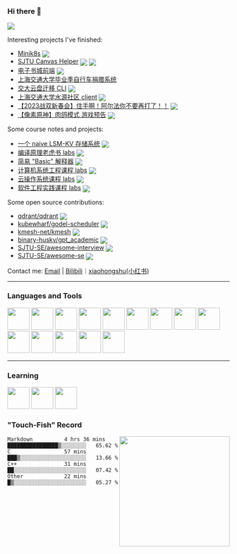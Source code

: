 ### Hi there 👋

![](https://pixel-profile.vercel.app/api/github-stats?username=Okabe-Rintarou-0)

Interesting projects I've finished:
+ [Minik8s](https://github.com/Okabe-Rintarou-0/Minik8s) <img align="center" src="https://img.shields.io/github/stars/Okabe-Rintarou-0/Minik8s" />
+ [SJTU Canvas Helper](https://github.com/Okabe-Rintarou-0/SJTU-Canvas-Helper) <img align="center" src="https://img.shields.io/github/stars/Okabe-Rintarou-0/SJTU-Canvas-Helper" /> <img align="center" src="https://img.shields.io/github/downloads/Okabe-Rintarou-0/SJTU-Canvas-Helper/total" />
+ [电子书城前端](https://github.com/Okabe-Rintarou-0/BookStore-Frontend) <img align="center" src="https://img.shields.io/github/stars/Okabe-Rintarou-0/BookStore-Frontend" />
+ [上海交通大学毕业季自行车捐赠系统](https://bikega.sjtu.edu.cn/)
+ [交大云盘迁移 CLI](https://github.com/Okabe-Rintarou-0/JboxTransferCLI) <img align="center" src="https://img.shields.io/github/stars/Okabe-Rintarou-0/JboxTransferCLI" />
+ [上海交通大学水源社区 client](https://github.com/Okabe-Rintarou-0/Shuiyuan-Client) <img align="center" src="https://img.shields.io/github/stars/Okabe-Rintarou-0/Shuiyuan-Client" />
+ [【2023战双新春会】住手啊！阿尔法你不要再打了！！](https://www.bilibili.com/video/BV1GG4y127S1) <img align="center" src="https://img.shields.io/badge/dynamic/json?label=views&query=$.data.stat.view&url=https://api.bilibili.com/x/web-interface/view?bvid=BV1GG4y127S1" />
+ [【像素原神】肉鸽模式 游戏预告](https://www.bilibili.com/video/BV13v411g7zv) <img align="center" src="https://img.shields.io/badge/dynamic/json?label=views&query=$.data.stat.view&url=https://api.bilibili.com/x/web-interface/view?bvid=BV13v411g7zv" />

Some course notes and projects:
+ [一个 naive LSM-KV 存储系统](https://github.com/Okabe-Rintarou-0/LSMT_KVStore) <img align="center" src="https://img.shields.io/github/stars/Okabe-Rintarou-0/LSMT_KVStore" />
+ [编译原理老虎书 labs](https://github.com/Okabe-Rintarou-0/Tiger-Compiler) <img align="center" src="https://img.shields.io/github/stars/Okabe-Rintarou-0/Tiger-Compiler" />
+ [简易 "Basic" 解释器](https://github.com/Okabe-Rintarou-0/QBasic) <img align="center" src="https://img.shields.io/github/stars/Okabe-Rintarou-0/QBasic" />
+ [计算机系统工程课程 labs](https://github.com/Okabe-Rintarou-0/CSE-labs) <img align="center" src="https://img.shields.io/github/stars/Okabe-Rintarou-0/CSE-labs" />
+ [云操作系统课程 labs](https://github.com/Okabe-Rintarou-0/Cloud-OS-labs) <img align="center" src="https://img.shields.io/github/stars/Okabe-Rintarou-0/Cloud-OS-labs" />
+ [软件工程实践课程 labs](https://github.com/Okabe-Rintarou-0/SEP-labs) <img align="center" src="https://img.shields.io/github/stars/Okabe-Rintarou-0/SEP-labs" />

Some open source contributions:
+ [qdrant/qdrant](https://github.com/qdrant/qdrant) <img align="center" src="https://img.shields.io/github/stars/qdrant/qdrant" />
+ [kubewharf/godel-scheduler](https://github.com/kubewharf/godel-scheduler) <img align="center" src="https://img.shields.io/github/stars/kubewharf/godel-scheduler" />
+ [kmesh-net/kmesh](https://github.com/kmesh-net/kmesh) <img align="center" src="https://img.shields.io/github/stars/kmesh-net/kmesh" />
+ [binary-husky/gpt_academic](https://github.com/binary-husky/gpt_academic) <img align="center" src="https://img.shields.io/github/stars/binary-husky/gpt_academic" />
+ [SJTU-SE/awesome-interview](https://github.com/SJTU-SE/awesome-interview) <img align="center" src="https://img.shields.io/github/stars/SJTU-SE/awesome-interview" />
+ [SJTU-SE/awesome-se](https://github.com/SJTU-SE/awesome-se) <img align="center" src="https://img.shields.io/github/stars/SJTU-SE/awesome-se" />

Contact me: [Email](mailto:923048992@sjtu.edu.cn) | [Bilibili](https://space.bilibili.com/5200237)｜[xiaohongshu(小红书)](https://www.xiaohongshu.com/user/profile/621ed0df00000000100059cf)

----

### Languages and Tools

<code><img height="50" src="https://github.com/yurijserrano/Github-Profile-Readme-Logos/blob/master/programming%20languages/c%2B%2B.svg"></code>
<code><img height="50" src="https://raw.githubusercontent.com/yurijserrano/Github-Profile-Readme-Logos/df5bacba92a025537970ad7ad34a1c54e1aa6869/programming%20languages/c.svg"></code>
<code><img height="50" src="https://raw.githubusercontent.com/yurijserrano/Github-Profile-Readme-Logos/df5bacba92a025537970ad7ad34a1c54e1aa6869/programming%20languages/go.svg"></code>
<code><img height="50" src="https://raw.githubusercontent.com/yurijserrano/Github-Profile-Readme-Logos/df5bacba92a025537970ad7ad34a1c54e1aa6869/programming%20languages/java.svg"></code>
<code><img height="50" src="https://raw.githubusercontent.com/yurijserrano/Github-Profile-Readme-Logos/df5bacba92a025537970ad7ad34a1c54e1aa6869/programming%20languages/python.svg"></code>
<code><img height="50" src="https://github.com/yurijserrano/Github-Profile-Readme-Logos/blob/master/programming%20languages/javascript.svg"></code>
<code><img height="50" src="https://raw.githubusercontent.com/yurijserrano/Github-Profile-Readme-Logos/df5bacba92a025537970ad7ad34a1c54e1aa6869/programming%20languages/c%23.svg"></code>
<code><img height="50" src="https://raw.githubusercontent.com/yurijserrano/Github-Profile-Readme-Logos/df5bacba92a025537970ad7ad34a1c54e1aa6869/databases/mysql.svg"></code>
<code><img height="50" src="https://raw.githubusercontent.com/yurijserrano/Github-Profile-Readme-Logos/df5bacba92a025537970ad7ad34a1c54e1aa6869/frameworks/react.svg"></code>
<code><img height="50" src="https://raw.githubusercontent.com/yurijserrano/Github-Profile-Readme-Logos/df5bacba92a025537970ad7ad34a1c54e1aa6869/frameworks/spring.svg"></code>
<code><img height="50" src="https://raw.githubusercontent.com/yurijserrano/Github-Profile-Readme-Logos/df5bacba92a025537970ad7ad34a1c54e1aa6869/cloud/docker.svg"></code>
<code><img height="50" src="https://github.com/yurijserrano/Github-Profile-Readme-Logos/blob/master/tools/unity.png?raw=true"></code>
<code><img height="50" src="https://raw.githubusercontent.com/yurijserrano/Github-Profile-Readme-Logos/f994c418a134b58c4aec11152f6a4a33fa89da26/programming%20languages/dart.svg"></code>
<code><img height="50" src="https://www.vectorlogo.zone/logos/pytorch/pytorch-icon.svg"></code>

----

### Learning
<code><img height="50" src="https://ebpf.io/static/logo-black-98b7a1413b4a74ed961d292cf83da82e.svg"></code>
<code><img height="50" src="https://raw.githubusercontent.com/yurijserrano/Github-Profile-Readme-Logos/042e36c55d4d757621dedc4f03108213fbb57ec4/frameworks/vuejs.svg"></code>
<code><img height="50" src="https://raw.githubusercontent.com/yurijserrano/Github-Profile-Readme-Logos/042e36c55d4d757621dedc4f03108213fbb57ec4/programming%20languages/rust.svg"></code>

### "Touch-Fish" Record

<img src="https://github-readme-stats.vercel.app/api/top-langs/?username=Okabe-Rintarou-0&layout=compact&langs_count=12&hide=makefile,tex,perl,shell" width="250" align="right"/>

<!--START_SECTION:waka-->

```text
Markdown          4 hrs 36 mins   ████████████████▒░░░░░░░░   65.62 %
C                 57 mins         ███▒░░░░░░░░░░░░░░░░░░░░░   13.66 %
C++               31 mins         ██░░░░░░░░░░░░░░░░░░░░░░░   07.42 %
Other             22 mins         █▒░░░░░░░░░░░░░░░░░░░░░░░   05.27 %
```

<!--END_SECTION:waka-->


